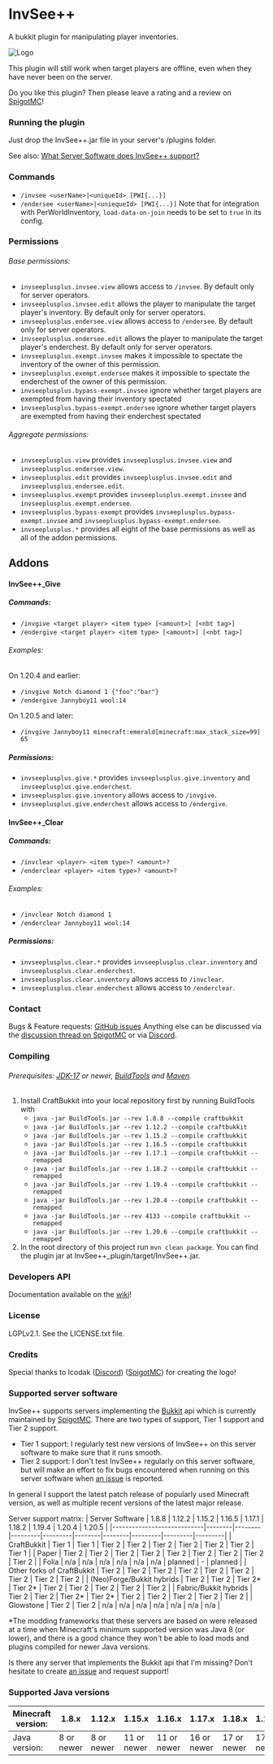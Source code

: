 # InvSee++

A bukkit plugin for manipulating player inventories.

![Logo](https://github.com/Jannyboy11/InvSee-plus-plus/blob/master/img/invsee6.png?raw=true)

This plugin will still work when target players are offline, even when they have never been on the server.

Do you like this plugin? Then please leave a rating and a review on [SpigotMC](https://www.spigotmc.org/resources/invsee.82342/)!

### Running the plugin

Just drop the InvSee++.jar file in your server's /plugins folder.

See also: [What Server Software does InvSee++ support?](#supported-server-software)

### Commands
- `/invsee <userName>|<uniqueId> [PWI{...}]`
- `/endersee <userName>|<uniequeId> [PWI{...}]`
Note that for integration with PerWorldInventory, `load-data-on-join` needs to be set to `true` in its config.

### Permissions

###### Base permissions:
- `invseeplusplus.invsee.view` allows access to `/invsee`. By default only for server operators.
- `invseeplusplus.invsee.edit` allows the player to manipulate the target player's inventory. By default only for server operators.
- `invseeplusplus.endersee.view` allows access to `/endersee`. By default only for server operators.
- `invseeplusplus.endersee.edit` allows the player to manipulate the target player's enderchest. By default only for server operators.
- `invseeplusplus.exempt.invsee` makes it impossible to spectate the inventory of the owner of this permission.
- `invseeplusplus.exempt.endersee` makes it impossible to spectate the enderchest of the owner of this permission.
- `invseeplusplus.bypass-exempt.invsee` ignore whether target players are exempted from having their inventory spectated
- `invseeplusplus.bypass-exempt.endersee` ignore whether target players are exempted from having their enderchest spectated

###### Aggregate permissions:
- `invseeplusplus.view` provides `invseeplusplus.invsee.view` and `invseeplusplus.endersee.view`.
- `invseeplusplus.edit` provides `invseeplusplus.invsee.edit` and `invseeplusplus.endersee.edit`.
- `invseeplusplus.exempt` provides `invseeplusplus.exempt.invsee` and `invseeplusplus.exempt.endersee`.
- `invseeplusplus.bypass-exempt` provides `invseeplusplus.bypass-exempt.invsee` and `invseeplusplus.bypass-exempt.endersee`.
- `invseeplusplus.*` provides all eight of the base permissions as well as all of the addon permissions.

## Addons

#### InvSee++_Give
##### Commands:
- `/invgive <target player> <item type> [<amount>] [<nbt tag>]`
- `/endergive <target player> <item type> [<amount>] [<nbt tag>]`
###### Examples:
On 1.20.4 and earlier:
- `/invgive Notch diamond 1 {"foo":"bar"}`
- `/endergive Jannyboy11 wool:14`

On 1.20.5 and later:
- `/invgive Jannyboy11 minecraft:emerald[minecraft:max_stack_size=99] 65`
##### Permissions:
- `invseeplusplus.give.*` provides `invseeplusplus.give.inventory` and `invseeplusplus.give.enderchest`.
- `invseeplusplus.give.inventory` allows access to `/invgive`.
- `invseeplusplus.give.enderchest` allows access to `/endergive`.


#### InvSee++_Clear
##### Commands:
- `/invclear <player> <item type>? <amount>?`
- `/enderclear <player> <item type>? <amount>?`
###### Examples:
- `/invclear Notch diamond 1`
- `/enderclear Jannyboy11 wool:14`
##### Permissions:
- `invseeplusplus.clear.*` provides `invseeplusplus.clear.inventory` and `invseeplusplus.clear.enderchest`.
- `invseeplusplus.clear.inventory` allows access to `/invclear`.
- `invseeplusplus.clear.enderchest` allows access to `/enderclear`.

### Contact

Bugs & Feature requests: [GitHub issues](https://github.com/Jannyboy11/InvSee-plus-plus/issues)
Anything else can be discussed via the [discussion thread on SpigotMC](https://www.spigotmc.org/threads/invsee.456148/) or via
[Discord](https://discord.gg/Z8WCDHHcdJ).

### Compiling

###### Prerequisites: [JDK-17](https://jdk.java.net/) or newer, [BuildTools](https://www.spigotmc.org/wiki/buildtools/) and [Maven](https://maven.apache.org).

1. Install CraftBukkit into your local repository first by running BuildTools with
    - `java -jar BuildTools.jar --rev 1.8.8 --compile craftbukkit`
    - `java -jar BuildTools.jar --rev 1.12.2 --compile craftbukkit`
    - `java -jar BuildTools.jar --rev 1.15.2 --compile craftbukkit`
    - `java -jar BuildTools.jar --rev 1.16.5 --compile craftbukkit`
    - `java -jar BuildTools.jar --rev 1.17.1 --compile craftbukkit --remapped`
    - `java -jar BuildTools.jar --rev 1.18.2 --compile craftbukkit --remapped`
    - `java -jar BuildTools.jar --rev 1.19.4 --compile craftbukkit --remapped`
    - `java -jar BuildTools.jar --rev 1.20.4 --compile craftbukkit --remapped`
    - `java -jar BuildTools.jar --rev 4133 --compile craftbukkit --remapped`
    - `java -jar BuildTools.jar --rev 1.20.6 --compile craftbukkit --remapped`
2. In the root directory of this project run `mvn clean package`.
You can find the plugin jar at InvSee++_plugin/target/InvSee++.jar.

### Developers API
Documentation available on the [wiki](https://github.com/Jannyboy11/InvSee-plus-plus/wiki)!

### License
LGPLv2.1. See the LICENSE.txt file.

### Credits
Special thanks to Icodak ([Discord](https://discordapp.com/users/345308025331908619)) ([SpigotMC](https://www.spigotmc.org/members/icodak.473813/)) for creating the logo!

### Supported server software

InvSee++ supports servers implementing the [Bukkit](https://dev.bukkit.org) api which is currently maintained by [SpigotMC](https://spigotmc.org).
There are two types of support, Tier 1 support and Tier 2 support.
- Tier 1 support: I regularly test new versions of InvSee++ on this server software to make sure that it runs smooth.
- Tier 2 support: I don't test InvSee++ regularly on this server software, but will make an effort to fix bugs encountered when running on this server software when [an issue](https://github.com/Jannyboy11/InvSee-plus-plus/issues) is reported.

In general I support the latest patch release of popularly used Minecraft version, as well as multiple recent versions of the latest major release.

Server support matrix:
| Server Software            | 1.8.8  | 1.12.2 | 1.15.2  | 1.16.5  | 1.17.1 | 1.18.2 | 1.19.4  | 1.20.4  | 1.20.5  |
|----------------------------|--------|--------|---------|---------|--------|--------|---------|---------|---------|
| CraftBukkit                | Tier 1 | Tier 1 | Tier 2  | Tier 2  | Tier 2 | Tier 2 | Tier 2  | Tier 2  | Tier 1  |
| Paper                      | Tier 2 | Tier 2 | Tier 2  | Tier 2  | Tier 2 | Tier 2 | Tier 2  | Tier 2  | Tier 2  |
| Folia                      | n/a    | n/a    | n/a     | n/a     | n/a    | n/a    | planned | -       | planned |
| Other forks of CraftBukkit | Tier 2 | Tier 2 | Tier 2  | Tier 2  | Tier 2 | Tier 2 | Tier 2  | Tier 2  | Tier 2  |
| (Neo)Forge/Bukkit hybrids  | Tier 2 | Tier 2 | Tier 2* | Tier 2* | Tier 2 | Tier 2 | Tier 2  | Tier 2  | Tier 2  |
| Fabric/Bukkit hybrids      | Tier 2 | Tier 2 | Tier 2* | Tier 2* | Tier 2 | Tier 2 | Tier 2  | Tier 2  | Tier 2  |
| Glowstone                  | Tier 2 | Tier 2 | n/a     | n/a     | n/a    | n/a    | n/a     | n/a     | n/a     |

*The modding frameworks that these servers are based on were released at a time when Minecraft's minimum supported version was Java 8 (or lower),
and there is a good chance they won't be able to load mods and plugins compiled for newer Java versions.

Is there any server that implements the Bukkit api that I'm missing? Don't hesitate to create [an issue](https://github.com/Jannyboy11/InvSee-plus-plus/issues/new) and request support! 

### Supported Java versions
| Minecraft version: | 1.8.x      | 1.12.x     | 1.15.x      | 1.16.x      | 1.17.x      | 1.18.x      | 1.19.x      | 1.20.[0-4]  | 1.20.5+     |
|--------------------|------------|------------|-------------|-------------|-------------|-------------|-------------|-------------|-------------|
| Java version:      | 8 or newer | 8 or newer | 11 or newer | 11 or newer | 16 or newer | 17 or newer | 17 or newer | 17 or newer | 21 or newer |
